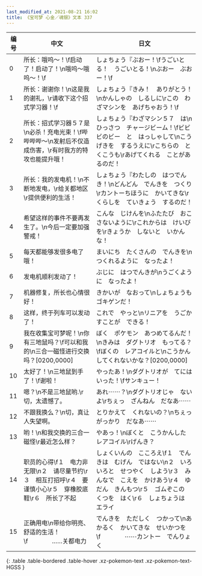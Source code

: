 ```yaml
---
last_modified_at: 2021-08-21 16:02
title: 《宝可梦 心金／魂银》文本 337
---
```

| 编号 | 中文 | 日文 |
| ---- | ---- | ---- |
| 0 | 所长：哦呜～！\f启动了！启动了！\n哦呜～哦呜～！\f | しょちょう『ぶおー！\fうごいとる！　うごいとる！\nぶおー　ぶおー！\f |
| 1 | 所长：谢谢你！\n这是我的谢礼，\r请收下这个招式学习器！\f | しょちょう『きみ！　ありがとう！\nかんしゃの　しるしに\rこの　わざマシンを　あげちゃおう！\f |
| 2 | 所长：招式学习器５７是\n必杀！充电光束！\f哔哔哔哔～\n发射后不仅造成伤害，\r有时我方的特攻也能提升哦！ | しょちょう『わざマシン５７　は\nひっさつ　チャージビーム！\fビビビのビー　と　はっしゃして\nこうげきを　するうえに\rこちらの　とくこうも\rあげてくれる　ことがあるのだ！ |
| 3 | 所长：我的发电机！\n不断地发电，\r给关都地区\r提供便利的生活！ | しょちょう『わたしの　はつでんき！\nどんどん　でんきを　つくり\rカントーちほうに　かいてきな\rくらしを　ていきょう　するのだ！ |
| 4 | 希望这样的事件不要再发生了。\n今后一定要加强警戒！ | こんな　じけんを\nふたたび　おこさないように\rこれからは　けいびを\rきょうか　しないと　いかんな！ |
| 5 | 每天都能够发很多电了哦！ | まいにち　たくさんの　でんきを\nつくれるように　なったよ！ |
| 6 | 发电机顺利发动了！ | ぶじに　はつでんきが\nうごくように　なったよ！ |
| 7 | 机器修复，所长也心情很好！ | きかいが　なおって\nしょちょうも　ゴキゲンだ！ |
| 8 | 这样，终于列车可以发动了！ | これで　やっと\nリニアを　うごかすことが　できる！ |
| 9 | 我在收集宝可梦呢！\n你有三地鼠吗？\f可以和我的\n三合一磁怪进行交换吗？[0200,0000] | ぼく　ポケモン　あつめてるんだ！\nきみは　ダグトリオ　もってる？\fぼくの　レアコイルと\nこうかん　してくれないかな？[0200,0000] |
| 10 | 太好了！\n三地鼠到手了！\f谢啦！ | やったあ！\nダグトリオが　てにはいった！\fサンキュー！ |
| 11 | 嗯？\n不是三地鼠哟.\r切，太遗憾了。 | あれ⋯⋯？\nダグトリオじゃ　ないよ\rちぇっ　ざんねん　だなあ⋯⋯ |
| 12 | 不跟我换么？\n切，真让人失望啊。 | とりかえて　くれないの？\nちぇっ　がっかり　だなあ⋯⋯ |
| 13 | 哟！\n和我交换的三合一磁怪\r最近怎么样？ | やあっ！\nぼくと　こうかんした　レアコイル\rげんき？ |
| 14 | 职员的心得\f１　电力非无限\n２　请尽量节约\r３　相互打招呼\r４　要谨慎小心\r５　穿橡胶底鞋\r６　所长了不起 | しょくいんの　こころえ\f１　でんきは　むげん　ではない\n２　いろいろと　せつやく　しよう\r３　みんなで　こえを　かけあう\r４　ゆだん　きんもつ\r５　ゴムぞこの　くつを　はく\r６　しょちょうは　エライ |
| 15 | 正确用电\n带给你明亮、舒适的生活！\f　　　　……关都电力 | でんきを　ただしく　つかって\nあかるく　かいてきな　せいかつを\f　　　　⋯⋯カントー　でんりょく |
{: .table .table-bordered .table-hover .xz-pokemon-text .xz-pokemon-text-HGSS }